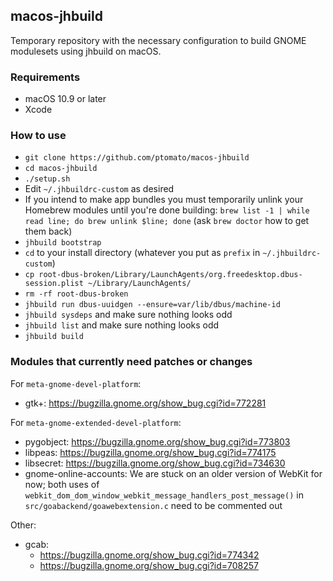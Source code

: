 ## macos-jhbuild ##

Temporary repository with the necessary configuration to build GNOME modulesets using jhbuild on macOS.

### Requirements ###
- macOS 10.9 or later
- Xcode

### How to use ###
- `git clone https://github.com/ptomato/macos-jhbuild`
- `cd macos-jhbuild`
- `./setup.sh`
- Edit `~/.jhbuildrc-custom` as desired
- If you intend to make app bundles you must temporarily unlink your Homebrew modules until you're done building: `brew list -1 | while read line; do brew unlink $line; done` (ask `brew doctor` how to get them back)
- `jhbuild bootstrap`
- `cd` to your install directory (whatever you put as `prefix` in `~/.jhbuildrc-custom`)
- `cp root-dbus-broken/Library/LaunchAgents/org.freedesktop.dbus-session.plist ~/Library/LaunchAgents/`
- `rm -rf root-dbus-broken`
- `jhbuild run dbus-uuidgen --ensure=var/lib/dbus/machine-id`
- `jhbuild sysdeps` and make sure nothing looks odd
- `jhbuild list` and make sure nothing looks odd
- `jhbuild build`

### Modules that currently need patches or changes ###
For `meta-gnome-devel-platform`:
- gtk+: https://bugzilla.gnome.org/show_bug.cgi?id=772281

For `meta-gnome-extended-devel-platform`:
- pygobject: https://bugzilla.gnome.org/show_bug.cgi?id=773803
- libpeas: https://bugzilla.gnome.org/show_bug.cgi?id=774175
- libsecret: https://bugzilla.gnome.org/show_bug.cgi?id=734630
- gnome-online-accounts: We are stuck on an older version of WebKit for now; both uses of `webkit_dom_dom_window_webkit_message_handlers_post_message()` in `src/goabackend/goawebextension.c` need to be commented out

Other:
- gcab:
  - https://bugzilla.gnome.org/show_bug.cgi?id=774342
  - https://bugzilla.gnome.org/show_bug.cgi?id=708257
